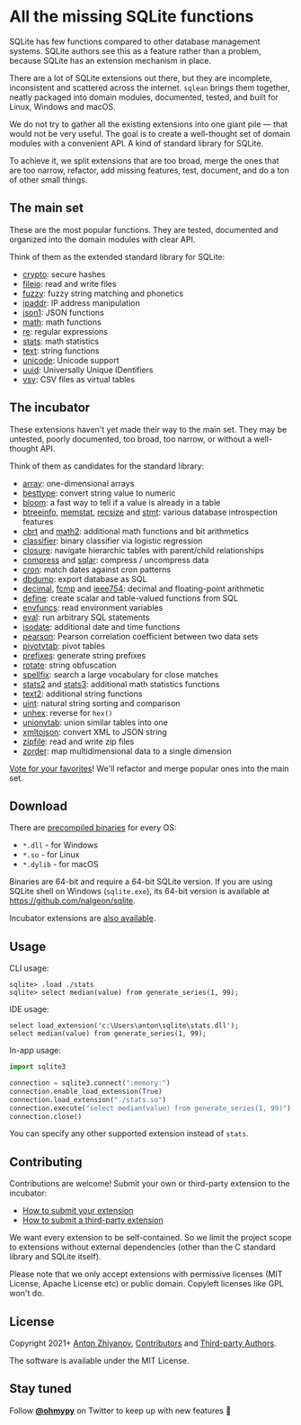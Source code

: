 # All the missing SQLite functions

SQLite has few functions compared to other database management systems. SQLite authors see this as a feature rather than a problem, because SQLite has an extension mechanism in place.

There are a lot of SQLite extensions out there, but they are incomplete, inconsistent and scattered across the internet. `sqlean` brings them together, neatly packaged into domain modules, documented, tested, and built for Linux, Windows and macOS.

We do not try to gather all the existing extensions into one giant pile — that would not be very useful. The goal is to create a well-thought set of domain modules with a convenient API. A kind of standard library for SQLite.

To achieve it, we split extensions that are too broad, merge the ones that are too narrow, refactor, add missing features, test, document, and do a ton of other small things.

## The main set

These are the most popular functions. They are tested, documented and organized into the domain modules with clear API.

Think of them as the extended standard library for SQLite:

-   [crypto](docs/crypto.md): secure hashes
-   [fileio](docs/fileio.md): read and write files
-   [fuzzy](docs/fuzzy.md): fuzzy string matching and phonetics
-   [ipaddr](docs/ipaddr.md): IP address manipulation
-   [json1](docs/json1.md): JSON functions
-   [math](docs/math.md): math functions
-   [re](docs/re.md): regular expressions
-   [stats](docs/stats.md): math statistics
-   [text](docs/text.md): string functions
-   [unicode](docs/unicode.md): Unicode support
-   [uuid](docs/uuid.md): Universally Unique IDentifiers
-   [vsv](docs/vsv.md): CSV files as virtual tables

## The incubator

These extensions haven't yet made their way to the main set. They may be untested, poorly documented, too broad, too narrow, or without a well-thought API.

Think of them as candidates for the standard library:

- [array](https://github.com/nalgeon/sqlean/issues/27#issuecomment-1004109889): one-dimensional arrays
- [besttype](https://github.com/nalgeon/sqlean/issues/27#issuecomment-999732640): convert string value to numeric
- [bloom](https://github.com/nalgeon/sqlean/issues/27#issuecomment-1002267134): a fast way to tell if a value is already in a table
- [btreeinfo](https://github.com/nalgeon/sqlean/issues/27#issuecomment-1004896027), [memstat](https://github.com/nalgeon/sqlean/issues/27#issuecomment-1007421989), [recsize](https://github.com/nalgeon/sqlean/issues/27#issuecomment-999732907) and [stmt](https://github.com/nalgeon/sqlean/issues/27#issuecomment-1007654407): various database introspection features
- [cbrt](https://github.com/nalgeon/sqlean/issues/27#issuecomment-996605444) and [math2](https://github.com/nalgeon/sqlean/issues/27#issuecomment-999128539): additional math functions and bit arithmetics
- [classifier](https://github.com/nalgeon/sqlean/issues/27#issuecomment-1001239676): binary classifier via logistic regression
- [closure](https://github.com/nalgeon/sqlean/issues/27#issuecomment-1004931771): navigate hierarchic tables with parent/child relationships
- [compress](https://github.com/nalgeon/sqlean/issues/27#issuecomment-1000937999) and [sqlar](https://github.com/nalgeon/sqlean/issues/27#issuecomment-1000938046): compress / uncompress data
- [cron](https://github.com/nalgeon/sqlean/issues/27#issuecomment-997427979): match dates against cron patterns
- [dbdump](https://github.com/nalgeon/sqlean/issues/27#issuecomment-1006791300): export database as SQL
- [decimal](https://github.com/nalgeon/sqlean/issues/27#issuecomment-1007348326), [fcmp](https://github.com/nalgeon/sqlean/issues/27#issuecomment-997482625) and [ieee754](https://github.com/nalgeon/sqlean/issues/27#issuecomment-1007375162): decimal and floating-point arithmetic
- [define](https://github.com/nalgeon/sqlean/issues/27#issuecomment-1004347222): create scalar and table-valued functions from SQL
- [envfuncs](https://github.com/nalgeon/sqlean/issues/27#issuecomment-997423609): read environment variables
- [eval](https://github.com/nalgeon/sqlean/issues/27#issuecomment-996432840): run arbitrary SQL statements
- [isodate](https://github.com/nalgeon/sqlean/issues/27#issuecomment-998138191): additional date and time functions
- [pearson](https://github.com/nalgeon/sqlean/issues/27#issuecomment-997417836): Pearson correlation coefficient between two data sets
- [pivotvtab](https://github.com/nalgeon/sqlean/issues/27#issuecomment-997052157): pivot tables
- [prefixes](https://github.com/nalgeon/sqlean/issues/27#issuecomment-1007464840): generate string prefixes
- [rotate](https://github.com/nalgeon/sqlean/issues/27#issuecomment-1007500659): string obfuscation
- [spellfix](https://github.com/nalgeon/sqlean/issues/27#issuecomment-1002297477): search a large vocabulary for close matches
- [stats2](https://github.com/nalgeon/sqlean/issues/27#issuecomment-1000902666) and [stats3](https://github.com/nalgeon/sqlean/issues/27#issuecomment-1002703581): additional math statistics functions
- [text2](https://github.com/nalgeon/sqlean/issues/27#issuecomment-1003105288): additional string functions
- [uint](https://github.com/nalgeon/sqlean/issues/27#issuecomment-1001232670): natural string sorting and comparison
- [unhex](https://github.com/nalgeon/sqlean/issues/27#issuecomment-997432989): reverse for `hex()`
- [unionvtab](https://github.com/nalgeon/sqlean/issues/27#issuecomment-1007687162): union similar tables into one
- [xmltojson](https://github.com/nalgeon/sqlean/issues/27#issuecomment-997018486): convert XML to JSON string
- [zipfile](https://github.com/nalgeon/sqlean/issues/27#issuecomment-1001190336): read and write zip files
- [zorder](https://github.com/nalgeon/sqlean/issues/27#issuecomment-1007733209): map multidimensional data to a single dimension

[Vote for your favorites](https://github.com/nalgeon/sqlean/issues/27)! We'll refactor and merge popular ones into the main set.

## Download

There are [precompiled binaries](https://github.com/nalgeon/sqlean/releases/latest) for every OS:

-   `*.dll` - for Windows
-   `*.so` - for Linux
-   `*.dylib` - for macOS

Binaries are 64-bit and require a 64-bit SQLite version. If you are using SQLite shell on Windows (`sqlite.exe`), its 64-bit version is available at https://github.com/nalgeon/sqlite.

Incubator extensions are [also available](https://github.com/nalgeon/sqlean/releases/tag/incubator).

## Usage

CLI usage:

```
sqlite> .load ./stats
sqlite> select median(value) from generate_series(1, 99);
```

IDE usage:

```
select load_extension('c:\Users\anton\sqlite\stats.dll');
select median(value) from generate_series(1, 99);
```

In-app usage:

```python
import sqlite3

connection = sqlite3.connect(":memory:")
connection.enable_load_extension(True)
connection.load_extension("./stats.so")
connection.execute("select median(value) from generate_series(1, 99)")
connection.close()
```

You can specify any other supported extension instead of `stats`.

## Contributing

Contributions are welcome! Submit your own or third-party extension to the incubator:

- [How to submit your extension](https://github.com/nalgeon/sqlean/blob/incubator/docs/submit.md)
- [How to submit a third-party extension](https://github.com/nalgeon/sqlean/blob/incubator/docs/external.md)

We want every extension to be self-contained. So we limit the project scope to extensions without external dependencies (other than the C standard library and SQLite itself).

Please note that we only accept extensions with permissive licenses (MIT License, Apache License etc) or public domain. Copyleft licenses like GPL won't do.

## License

Copyright 2021+ [Anton Zhiyanov](https://antonz.org/), [Contributors](https://github.com/nalgeon/sqlean/graphs/contributors) and [Third-party Authors](docs/third-party.md).

The software is available under the MIT License.

## Stay tuned

Follow [**@ohmypy**](https://twitter.com/ohmypy) on Twitter to keep up with new features 🚀
